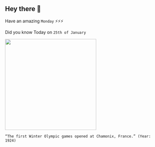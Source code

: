## Hey there 👋
Have an amazing `Monday` ⚡⚡⚡

Did you know Today on `25th of January`
 
 [<img src="https://coresites-cdn-adm.imgix.net/mpora_new/wp-content/uploads/2018/01/download-4.jpg" width="300" />](https://en.wikipedia.org/wiki/1924_Winter_Olympics) 
 ```
“The first Winter Olympic games opened at Chamonix, France.” (Year: 1924)
```
